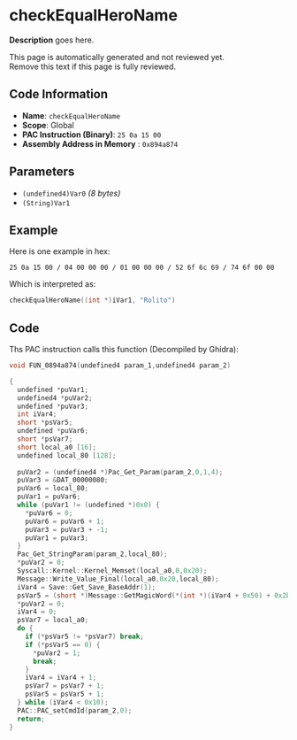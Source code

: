 # checkEqualHeroName

**Description** goes here.

This page is automatically generated and not reviewed yet.<br>Remove this text if this page is fully reviewed.

## Code Information

- **Name**: `checkEqualHeroName`
- **Scope**: Global
- **PAC Instruction (Binary)**: `25 0a 15 00`
- **Assembly Address in Memory** : `0x894a874`

## Parameters

- `(undefined4)Var0` *(8 bytes)*
- `(String)Var1`

## Example

Here is one example in hex:

```25 0a 15 00 / 04 00 00 00 / 01 00 00 00 / 52 6f 6c 69 / 74 6f 00 00```

Which is interpreted as:

```c
checkEqualHeroName((int *)iVar1, "Rolito")
```

## Code

Ths PAC instruction calls this function (Decompiled by Ghidra):

```c
void FUN_0894a874(undefined4 param_1,undefined4 param_2)

{
  undefined *puVar1;
  undefined4 *puVar2;
  undefined *puVar3;
  int iVar4;
  short *psVar5;
  undefined *puVar6;
  short *psVar7;
  short local_a0 [16];
  undefined local_80 [128];
  
  puVar2 = (undefined4 *)Pac_Get_Param(param_2,0,1,4);
  puVar3 = &DAT_00000080;
  puVar6 = local_80;
  puVar1 = puVar6;
  while (puVar1 != (undefined *)0x0) {
    *puVar6 = 0;
    puVar6 = puVar6 + 1;
    puVar3 = puVar3 + -1;
    puVar1 = puVar3;
  }
  Pac_Get_StringParam(param_2,local_80);
  *puVar2 = 0;
  Syscall::Kernel::Kernel_Memset(local_a0,0,0x20);
  Message::Write_Value_Final(local_a0,0x20,local_80);
  iVar4 = Save::Get_Save_BaseAddr(1);
  psVar5 = (short *)Message::GetMagicWord(*(int *)(iVar4 + 0x50) + 0x2b408,0xc);
  *puVar2 = 0;
  iVar4 = 0;
  psVar7 = local_a0;
  do {
    if (*psVar5 != *psVar7) break;
    if (*psVar5 == 0) {
      *puVar2 = 1;
      break;
    }
    iVar4 = iVar4 + 1;
    psVar7 = psVar7 + 1;
    psVar5 = psVar5 + 1;
  } while (iVar4 < 0x10);
  PAC::PAC_setCmdId(param_2,0);
  return;
}
```

